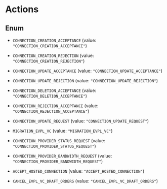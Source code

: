 

# Actions

## Enum


* `CONNECTION_CREATION_ACCEPTANCE` (value: `"CONNECTION_CREATION_ACCEPTANCE"`)

* `CONNECTION_CREATION_REJECTION` (value: `"CONNECTION_CREATION_REJECTION"`)

* `CONNECTION_UPDATE_ACCEPTANCE` (value: `"CONNECTION_UPDATE_ACCEPTANCE"`)

* `CONNECTION_UPDATE_REJECTION` (value: `"CONNECTION_UPDATE_REJECTION"`)

* `CONNECTION_DELETION_ACCEPTANCE` (value: `"CONNECTION_DELETION_ACCEPTANCE"`)

* `CONNECTION_REJECTION_ACCEPTANCE` (value: `"CONNECTION_REJECTION_ACCEPTANCE"`)

* `CONNECTION_UPDATE_REQUEST` (value: `"CONNECTION_UPDATE_REQUEST"`)

* `MIGRATION_EVPL_VC` (value: `"MIGRATION_EVPL_VC"`)

* `CONNECTION_PROVIDER_STATUS_REQUEST` (value: `"CONNECTION_PROVIDER_STATUS_REQUEST"`)

* `CONNECTION_PROVIDER_BANDWIDTH_REQUEST` (value: `"CONNECTION_PROVIDER_BANDWIDTH_REQUEST"`)

* `ACCEPT_HOSTED_CONNECTION` (value: `"ACCEPT_HOSTED_CONNECTION"`)

* `CANCEL_EVPL_VC_DRAFT_ORDERS` (value: `"CANCEL_EVPL_VC_DRAFT_ORDERS"`)



